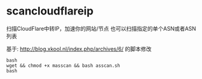 # scancloudflareip
扫描CloudFlare中转IP，加速你的网站/节点
也可以扫描指定的单个ASN或者ASN列表

基于:
http://blog.xkool.nl/index.php/archives/6/
的脚本修改

````
bash
wget && chmod +x masscan && bash asscan.sh
bash
````
